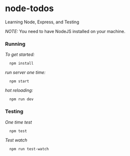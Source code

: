 # node-todos
Learning Node, Express, and Testing

*NOTE:* You need to have NodeJS installed on your machine.

### Running

*To get started:*
```
  npm install
```

*run server one time:*
```
  npm start
```

*hot reloading:*
```
  npm run dev
```

### Testing

*One time test*
```
  npm test
```

*Test watch*
```
  npm run test-watch
```
